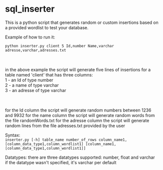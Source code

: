 # sql_inserter
This is a python script that generates random or custom insertions 
based on a provided wordlist to test your database.

Example of how to run it:

`python inserter.py client 5 Id,number Name,varchar adresse,varchar,adresses.txt`

<br><br>
in the above example the script will generate five lines of insertions for a table named 'client' that has three columns: <br>
1 - an Id of type number<br>
2 - a name of type varchar<br>
3 - an adresse of type varchar
<br><br><br>

for the Id column the script will generate random numbers between 1236 and 9932 
for the name column the script will generate random words from the file randomWords.txt
for the adresse column the script will generate random lines from the file
adresses.txt provided by the user

Syntax:<br>
`inserter.py [-h] table_name number_of_rows column_name1,[column_data_type1,column_wordlist1] [column_name1,
[column_data_type1,column_wordlist1]]`

Datatypes:
there are three datatypes supported: number, float and varchar
if the datatype wasn't specified, it's varchar per default

 


